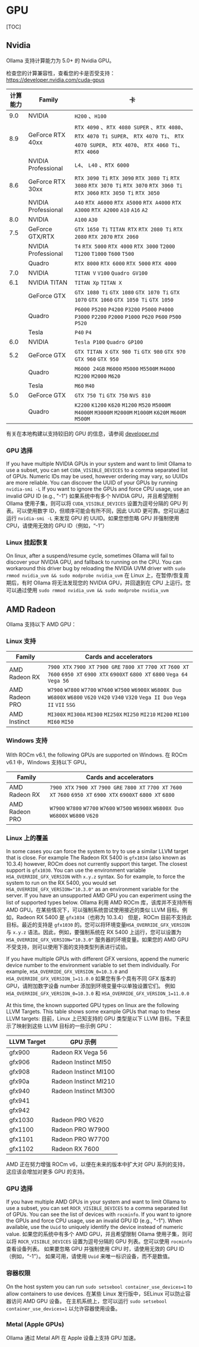 # GPU

[TOC]

## Nvidia

Ollama 支持计算能力为 5.0+ 的 Nvidia GPU。

检查您的计算兼容性，查看您的卡是否受支持： https://developer.nvidia.com/cuda-gpus

| 计算能力 | Family              | 卡                                                           |
| -------- | ------------------- | ------------------------------------------------------------ |
| 9.0      | NVIDIA              | `H200` 、`H100`                                              |
| 8.9      | GeForce RTX 40xx    | `RTX 4090` 、`RTX 4080 SUPER` 、`RTX 4080`、 `RTX 4070 Ti SUPER`、 `RTX 4070 Ti`、 `RTX 4070 SUPER`、 `RTX 4070`、 `RTX 4060 Ti`、 `RTX 4060` |
|          | NVIDIA Professional | `L4`、 `L40` 、`RTX 6000`                                    |
| 8.6      | GeForce RTX 30xx    | `RTX 3090 Ti` `RTX 3090` `RTX 3080 Ti` `RTX 3080` `RTX 3070 Ti` `RTX 3070` `RTX 3060 Ti` `RTX 3060` `RTX 3050 Ti` `RTX 3050` |
|          | NVIDIA Professional | `A40` `RTX A6000` `RTX A5000` `RTX A4000` `RTX A3000` `RTX A2000` `A10` `A16` `A2` |
| 8.0      | NVIDIA              | `A100` `A30`                                                 |
| 7.5      | GeForce GTX/RTX     | `GTX 1650 Ti` `TITAN RTX` `RTX 2080 Ti` `RTX 2080` `RTX 2070` `RTX 2060` |
|          | NVIDIA Professional | `T4` `RTX 5000` `RTX 4000` `RTX 3000` `T2000` `T1200` `T1000` `T600` `T500` |
|          | Quadro              | `RTX 8000` `RTX 6000` `RTX 5000` `RTX 4000`                  |
| 7.0      | NVIDIA              | `TITAN V` `V100` `Quadro GV100`                              |
| 6.1      | NVIDIA TITAN        | `TITAN Xp` `TITAN X`                                         |
|          | GeForce GTX         | `GTX 1080 Ti` `GTX 1080` `GTX 1070 Ti` `GTX 1070` `GTX 1060` `GTX 1050 Ti` `GTX 1050` |
|          | Quadro              | `P6000` `P5200` `P4200` `P3200` `P5000` `P4000` `P3000` `P2200` `P2000` `P1000` `P620` `P600` `P500` `P520` |
|          | Tesla               | `P40` `P4`                                                   |
| 6.0      | NVIDIA              | `Tesla P100` `Quadro GP100`                                  |
| 5.2      | GeForce GTX         | `GTX TITAN X` `GTX 980 Ti` `GTX 980` `GTX 970` `GTX 960` `GTX 950` |
|          | Quadro              | `M6000 24GB` `M6000` `M5000` `M5500M` `M4000` `M2200` `M2000` `M620` |
|          | Tesla               | `M60` `M40`                                                  |
| 5.0      | GeForce GTX         | `GTX 750 Ti` `GTX 750` `NVS 810`                             |
|          | Quadro              | `K2200` `K1200` `K620` `M1200` `M520` `M5000M` `M4000M` `M3000M` `M2000M` `M1000M` `K620M` `M600M` `M500M` |

有关在本地构建以支持较旧的 GPU 的信息，请参阅 [developer.md](https://github.com/ollama/ollama/blob/main/docs/development.md#linux-cuda-nvidia)

### GPU 选择

If you have multiple NVIDIA GPUs in your system and want to limit Ollama to use a subset, you can set `CUDA_VISIBLE_DEVICES` to a comma separated list of GPUs. Numeric IDs may be used, however ordering may vary, so UUIDs are more reliable. You can discover the UUID of your GPUs by running `nvidia-smi -L` If you want to ignore the GPUs and force CPU usage, use an invalid GPU ID (e.g., "-1")
如果系统中有多个 NVIDIA GPU，并且希望限制 Ollama 使用子集，则可以将 `CUDA_VISIBLE_DEVICES` 设置为逗号分隔的 GPU 列表。可以使用数字 ID，但顺序可能会有所不同，因此 UUID 更可靠。您可以通过运行 `nvidia-smi -L` 来发现 GPU 的 UUID。如果您想忽略 GPU 并强制使用 CPU，请使用无效的 GPU ID（例如，“-1”）

### Linux 挂起恢复

On linux, after a suspend/resume cycle, sometimes Ollama will fail to discover your NVIDIA GPU, and fallback to running on the CPU.  You can workaround this driver bug by reloading the NVIDIA UVM driver with `sudo rmmod nvidia_uvm && sudo modprobe nvidia_uvm`
在 Linux 上，在暂停/恢复周期后，有时 Ollama 将无法发现您的 NVIDIA GPU，并回退到在 CPU 上运行。您可以通过使用 `sudo rmmod nvidia_uvm && sudo modprobe nvidia_uvm` 

## AMD Radeon

Ollama 支持以下 AMD GPU：

### Linux 支持

| Family         | Cards and accelerators                                       |
| -------------- | ------------------------------------------------------------ |
| AMD Radeon RX  | `7900 XTX` `7900 XT` `7900 GRE` `7800 XT` `7700 XT` `7600 XT` `7600` `6950 XT` `6900 XTX` `6900XT` `6800 XT` `6800` `Vega 64` `Vega 56` |
| AMD Radeon PRO | `W7900` `W7800` `W7700` `W7600` `W7500` `W6900X` `W6800X Duo` `W6800X` `W6800` `V620` `V420` `V340` `V320` `Vega II Duo` `Vega II` `VII` `SSG` |
| AMD Instinct   | `MI300X` `MI300A` `MI300` `MI250X` `MI250` `MI210` `MI200` `MI100` `MI60` `MI50` |

### Windows 支持

With ROCm v6.1, the following GPUs are supported on Windows.
在 ROCm v6.1 中，Windows 支持以下 GPU。

| Family         | Cards and accelerators                                       |
| -------------- | ------------------------------------------------------------ |
| AMD Radeon RX  | `7900 XTX` `7900 XT` `7900 GRE` `7800 XT` `7700 XT` `7600 XT` `7600` `6950 XT` `6900 XTX` `6900XT` `6800 XT` `6800` |
| AMD Radeon PRO | `W7900` `W7800` `W7700` `W7600` `W7500` `W6900X` `W6800X Duo` `W6800X` `W6800` `V620` |

### Linux 上的覆盖

In some cases you can force the system to try to use a similar LLVM target that is close.  For example The Radeon RX 5400 is `gfx1034` (also known as 10.3.4) however, ROCm does not currently support this target. The closest support is `gfx1030`.  You can use the environment variable `HSA_OVERRIDE_GFX_VERSION` with `x.y.z` syntax.  So for example, to force the system to run on the RX 5400, you would set `HSA_OVERRIDE_GFX_VERSION="10.3.0"` as an environment variable for the server.  If you have an unsupported AMD GPU you can experiment using the list of supported types below.
Ollama 利用 AMD ROCm 库，该库并不支持所有 AMD GPU。在某些情况下，可以强制系统尝试使用接近的类似 LLVM 目标。例如，Radeon RX 5400 是 `gfx1034`（也称为 10.3.4） 但是，ROCm 目前不支持此目标。最近的支持是 `gfx1030` 的。您可以将环境变量`HSA_OVERRIDE_GFX_VERSION`与 `x.y.z` 语法。因此，例如，要强制系统在 RX 5400 上运行，您可以设置为 `HSA_OVERRIDE_GFX_VERSION="10.3.0"` 服务器的环境变量。如果您的 AMD GPU 不受支持，则可以使用下面的支持类型列表进行试验。

If you have multiple GPUs with different GFX versions, append the numeric device number to the environment variable to set them individually.  For example, `HSA_OVERRIDE_GFX_VERSION_0=10.3.0` and  `HSA_OVERRIDE_GFX_VERSION_1=11.0.0`
如果您有多个具有不同 GFX 版本的 GPU，请附加数字设备 number 添加到环境变量中以单独设置它们。 例如 `HSA_OVERRIDE_GFX_VERSION_0=10.3.0` 和 `HSA_OVERRIDE_GFX_VERSION_1=11.0.0` 

At this time, the known supported GPU types on linux are the following LLVM Targets. This table shows some example GPUs that map to these LLVM targets:
目前，Linux 上已知支持的 GPU 类型是以下 LLVM 目标。下表显示了映射到这些 LLVM 目标的一些示例 GPU：

| **LLVM Target** | **GPU 示例**          |
| --------------- | --------------------- |
| gfx900          | Radeon RX Vega 56     |
| gfx906          | Radeon Instinct MI50  |
| gfx908          | Radeon Instinct MI100 |
| gfx90a          | Radeon Instinct MI210 |
| gfx940          | Radeon Instinct MI300 |
| gfx941          |                       |
| gfx942          |                       |
| gfx1030         | Radeon PRO V620       |
| gfx1100         | Radeon PRO W7900      |
| gfx1101         | Radeon PRO W7700      |
| gfx1102         | Radeon RX 7600        |

AMD 正在努力增强 ROCm v6，以便在未来的版本中扩大对 GPU 系列的支持，这应该会增加对更多 GPU 的支持。

### GPU 选择

If you have multiple AMD GPUs in your system and want to limit Ollama to use a subset, you can set `ROCR_VISIBLE_DEVICES` to a comma separated list of GPUs. You can see the list of devices with `rocminfo`.  If you want to ignore the GPUs and force CPU usage, use an invalid GPU ID (e.g., "-1").  When available, use the `Uuid` to uniquely identify the device instead of numeric value.
如果您的系统中有多个 AMD GPU，并且希望限制 Ollama 使用子集，则可以将 `ROCR_VISIBLE_DEVICES` 设置为逗号分隔的 GPU 列表。您可以使用 `rocminfo` 查看设备列表。 如果要忽略 GPU 并强制使用 CPU 时，请使用无效的 GPU ID（例如，“-1”）。 如果可用，请使用 `Uuid` 来唯一标识设备，而不是数值。

### 容器权限

On the host system you can run `sudo setsebool container_use_devices=1` to allow containers to use devices.
在某些 Linux 发行版中，SELinux 可以防止容器访问 AMD GPU 设备。 在主机系统上，您可以运行 `sudo setsebool container_use_devices=1` 以允许容器使用设备。

### Metal (Apple GPUs) 

Ollama 通过 Metal API 在 Apple 设备上支持 GPU 加速。